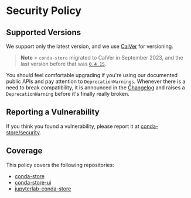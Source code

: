# Security Policy

## Supported Versions

We support only the latest version, and we use [CalVer](https://calver.org/) for versioning.

> **Note** > `conda-store` migrated to CalVer in September 2023, and the last version before that was [`0.4.15`](https://github.com/conda-incubator/conda-store/releases/tag/v0.4.15.2).

You should feel comfortable upgrading if you're using our documented public APIs and pay attention to `DeprecationWarnings`. Whenever there is a need to break compatibility, it is announced in the [Changelog](./CHANGELOG.md) and raises a `DeprecationWarning` before it's finally really broken.

## Reporting a Vulnerability

If you think you found a vulnerability, please report it at [conda-store/security](https://github.com/conda-incubator/conda-store/security).

## Coverage

This policy covers the following repositories:

- [conda-store](https://github.com/conda-incubator/conda-store)
- [conda-store-ui](https://github.com/conda-incubator/conda-store-ui)
- [jupyterlab-conda-store](https://github.com/conda-incubator/jupyterlab-conda-store)
